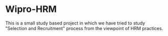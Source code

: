 # Wipro-HRM

This is a small study based project in which we have tried to study 
"Selection and Recruitment" process from the viewpoint of HRM practices.
